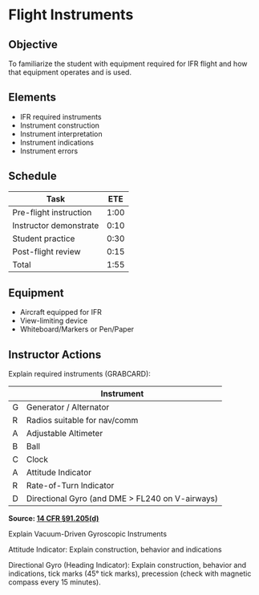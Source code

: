 # Flight Instruments

## Objective
To familiarize the student with equipment required for IFR flight and how that equipment operates and is used.

## Elements
- IFR required instruments
- Instrument construction
- Instrument interpretation
- Instrument indications
- Instrument errors

## Schedule
| Task | ETE |
| ---------------------- | ---- |
| Pre-flight instruction | 1:00 |
| Instructor demonstrate | 0:10 |
| Student practice | 0:30 |
| Post-flight review | 0:15 |
| Total | 1:55 |

## Equipment
- Aircraft equipped for IFR
- View-limiting device
- Whiteboard/Markers or Pen/Paper

## Instructor Actions
Explain required instruments (GRABCARD):

|   | Instrument |
| --- | --------- |
| G | Generator / Alternator |
| R | Radios suitable for nav/comm |
| A | Adjustable Altimeter |
| B | Ball |
| C | Clock |
| A | Attitude Indicator |
| R | Rate-of-Turn Indicator |
| D | Directional Gyro (and DME > FL240 on V-airways) |
**Source: [14 CFR §91.205(d)](http://www.ecfr.gov/cgi-bin/text-idx?node=14:2.0.1.3.10#se14.2.91_1205)**

Explain Vacuum-Driven Gyroscopic Instruments

Attitude Indicator: Explain construction, behavior and indications

Directional Gyro (Heading Indicator): Explain construction, behavior and indications, tick marks (45° tick marks), precession (check with magnetic compass every 15 minutes).
